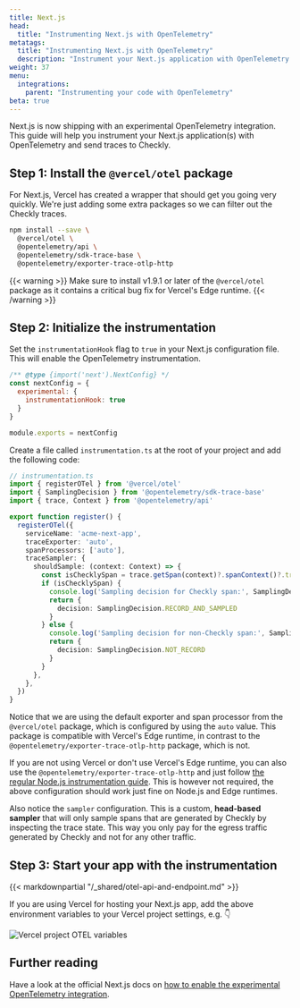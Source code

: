 ```yaml
---
title: Next.js
head:
  title: "Instrumenting Next.js with OpenTelemetry"
metatags:
  title: "Instrumenting Next.js with OpenTelemetry"
  description: "Instrument your Next.js application with OpenTelemetry and send traces to Checkly."
weight: 37
menu:
  integrations:
    parent: "Instrumenting your code with OpenTelemetry"
beta: true
---
```


Next.js is now shipping with an experimental OpenTelemetry integration. This guide will help you instrument your Next.js 
application(s) with OpenTelemetry and send traces to Checkly.
<!--more-->
## Step 1: Install the `@vercel/otel` package

For Next.js, Vercel has created a wrapper that should get you going very quickly. We're just adding some extra packages
so we can filter out the Checkly traces.

```bash
npm install --save \
  @vercel/otel \
  @opentelemetry/api \
  @opentelemetry/sdk-trace-base \
  @opentelemetry/exporter-trace-otlp-http    
```

{{< warning >}}
Make sure to install v1.9.1 or later of the `@vercel/otel` package as it contains a critical bug fix for Vercel's Edge runtime.
{{< /warning >}}


## Step 2: Initialize the instrumentation

Set the `instrumentationHook` flag to `true` in your Next.js configuration file. This will enable the OpenTelemetry instrumentation.

```js
/** @type {import('next').NextConfig} */
const nextConfig = { 
  experimental: { 
    instrumentationHook: true 
  }
}

module.exports = nextConfig
```

Create a file called `instrumentation.ts` at the root of your project and add the following code:

```ts
// instrumentation.ts
import { registerOTel } from '@vercel/otel'
import { SamplingDecision } from '@opentelemetry/sdk-trace-base'
import { trace, Context } from '@opentelemetry/api'

export function register() {
  registerOTel({
    serviceName: 'acme-next-app',
    traceExporter: 'auto',
    spanProcessors: ['auto'],
    traceSampler: {
      shouldSample: (context: Context) => {
        const isChecklySpan = trace.getSpan(context)?.spanContext()?.traceState?.get('checkly')
        if (isChecklySpan) {
          console.log('Sampling decision for Checkly span:', SamplingDecision.RECORD_AND_SAMPLED)
          return {
            decision: SamplingDecision.RECORD_AND_SAMPLED
          }
        } else {
          console.log('Sampling decision for non-Checkly span:', SamplingDecision.NOT_RECORD)
          return {
            decision: SamplingDecision.NOT_RECORD
          }
        }
      },
    },
  })
}
```

Notice that we are using the default exporter and span processor from the `@vercel/otel` package, which is configured by using the `auto` value.
This package is compatible with Vercel's Edge runtime, in contrast to the `@opentelemetry/exporter-trace-otlp-http` package, which is not.

If you are not using Vercel or don't use Vercel's Edge runtime, you can also use the `@opentelemetry/exporter-trace-otlp-http` 
and just follow [the regular Node.js instrumentation guide](/docs/open-telemetry/instrumenting-code/nodejs/#step-2-initialize-the-instrumentation).
This is however not required, the above configuration should work just fine on Node.js and Edge runtimes.

Also notice the `sampler` configuration. This is a custom, **head-based sampler** that will only sample spans that are generated by Checkly by
inspecting the trace state. This way you only pay for the egress traffic generated by Checkly and not for any other traffic.

## Step 3: Start your app with the instrumentation

{{< markdownpartial "/_shared/otel-api-and-endpoint.md" >}}

If you are using Vercel for hosting your Next.js app, add the above environment variables to your Vercel project settings,
e.g. 👇

![Vercel project OTEL variables](/docs/images/integrations/otel/otel-languages/otel_vercel_env_vars.png)


## Further reading

Have a look at the official Next.js docs on [how to enable the experimental OpenTelemetry integration](https://nextjs.org/docs/app/building-your-application/optimizing/open-telemetry).
